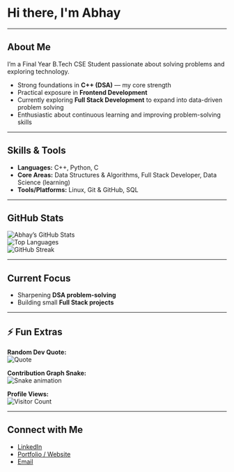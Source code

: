 # Hi there, I'm Abhay

---

## About Me  
I’m a Final Year B.Tech CSE Student passionate about solving problems and exploring technology.  
- Strong foundations in **C++ (DSA)** — my core strength  
- Practical exposure in **Frontend Development**  
- Currently exploring **Full Stack Development** to expand into data-driven problem solving
- Enthusiastic about continuous learning and improving problem-solving skills  

---

## Skills & Tools  
- **Languages:** C++, Python, C  
- **Core Areas:** Data Structures & Algorithms, Full Stack Developer, Data Science (learning)  
- **Tools/Platforms:** Linux, Git & GitHub, SQL 

---

## GitHub Stats  
![Abhay’s GitHub Stats](https://github-readme-stats.vercel.app/api?username=AbhaySrivastav18&show_icons=true&theme=tokyonight)  
![Top Languages](https://github-readme-stats.vercel.app/api/top-langs/?username=AbhaySrivastav18&layout=compact&theme=tokyonight)  
![GitHub Streak](https://github-readme-streak-stats.herokuapp.com/?user=AbhaySrivastav18&theme=tokyonight)  

---

## Current Focus  
- Sharpening **DSA problem-solving**  
- Building small **Full Stack projects**  

---

## ⚡ Fun Extras  

**Random Dev Quote:**  
![Quote](https://quotes-github-readme.vercel.app/api?type=horizontal&theme=tokyonight)  

**Contribution Graph Snake:**  
![Snake animation](https://github.com/AbhaySrivastav18/AbhaySrivastav18/blob/output/github-contribution-grid-snake.svg)  

**Profile Views:**  
![Visitor Count](https://komarev.com/ghpvc/?username=AbhaySrivastav18&label=Profile%20Views&color=blue&style=flat)  

---

## Connect with Me  
- [LinkedIn](https://www.linkedin.com/in/your-linkedin)  
- [Portfolio / Website](https://yourwebsite.com)  
- [Email](mailto:your.email@example.com)  
